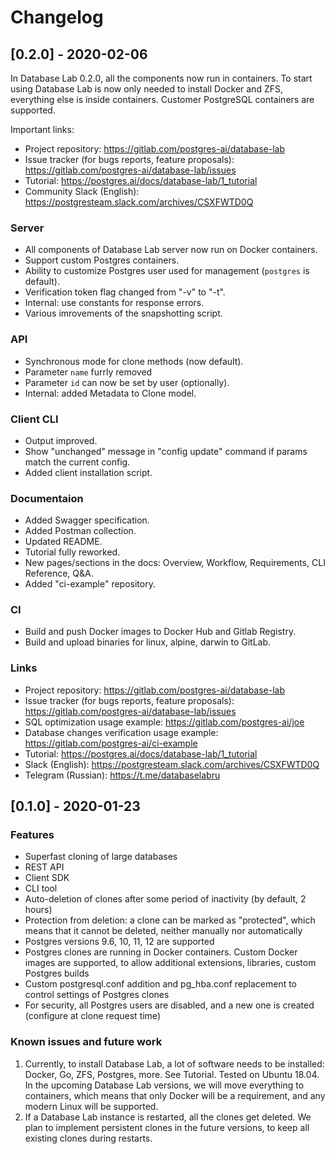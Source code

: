 # Changelog


## [0.2.0] - 2020-02-06

In Database Lab 0.2.0, all the components now run in containers. To start using Database Lab is now only needed to install Docker and ZFS, everything else is inside containers. Customer PostgreSQL containers are supported.

Important links:

- Project repository: https://gitlab.com/postgres-ai/database-lab
- Issue tracker (for bugs reports, feature proposals): https://gitlab.com/postgres-ai/database-lab/issues
- Tutorial: https://postgres.ai/docs/database-lab/1_tutorial
- Community Slack (English): https://postgresteam.slack.com/archives/CSXFWTD0Q

### Server
- All components of Database Lab server now run on Docker containers.
- Support custom Postgres containers.
- Ability to customize Postgres user used for management (`postgres` is default).
- Verification token flag changed from "-v" to "-t".
- Internal: use constants for response errors.
- Various imrovements of the snapshotting script.

### API
- Synchronous mode for clone methods (now default).
- Parameter `name` furrly removed
- Parameter `id` can now be set by user (optionally).
- Internal: added Metadata to Clone model.

### Client CLI
- Output improved.
- Show "unchanged" message in "config update" command if params match the current config.
- Added client installation script.

### Documentaion
- Added Swagger specification.
- Added Postman collection.
- Updated README.
- Tutorial fully reworked.
- New pages/sections in the docs: Overview, Workflow, Requirements, CLI Reference, Q&A.
- Added "ci-example" repository.

### CI
- Build and push Docker images to Docker Hub and Gitlab Registry.
- Build and upload binaries for linux, alpine, darwin to GitLab.

### Links
- Project repository: https://gitlab.com/postgres-ai/database-lab
- Issue tracker (for bugs reports, feature proposals): https://gitlab.com/postgres-ai/database-lab/issues
- SQL optimization usage example: https://gitlab.com/postgres-ai/joe
- Database changes verification usage example: https://gitlab.com/postgres-ai/ci-example
- Tutorial: https://postgres.ai/docs/database-lab/1_tutorial
- Slack (English): https://postgresteam.slack.com/archives/CSXFWTD0Q
- Telegram (Russian): https://t.me/databaselabru


## [0.1.0] - 2020-01-23
### Features
- Superfast cloning of large databases
- REST API
- Client SDK
- CLI tool
- Auto-deletion of clones after some period of inactivity (by default, 2 hours)
- Protection from deletion: a clone can be marked as "protected", which means that it cannot be deleted, neither manually nor automatically
- Postgres versions 9.6, 10, 11, 12 are supported
- Postgres clones are running in Docker containers. Custom Docker images are supported, to allow additional extensions, libraries, custom Postgres builds
- Custom postgresql.conf addition and pg_hba.conf replacement to control settings of Postgres clones
- For security, all Postgres users are disabled, and a new one is created (configure at clone request time)

### Known issues and future work
1. Currently, to install Database Lab, a lot of software needs to be installed: Docker, Go, ZFS, Postgres, more. See Tutorial. Tested on Ubuntu 18.04. In the upcoming Database Lab versions, we will move everything to containers, which means that only Docker will be a requirement, and any modern Linux will be supported.
1. If a Database Lab instance is restarted, all the clones get deleted. We plan to implement persistent clones in the future versions, to keep all existing clones during restarts.
